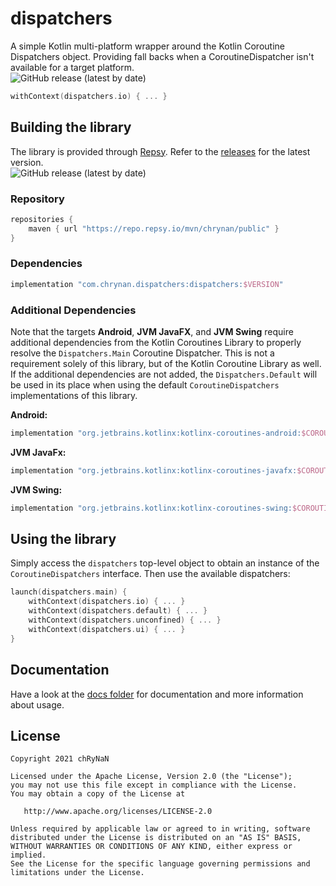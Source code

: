 # dispatchers

A simple Kotlin multi-platform wrapper around the Kotlin Coroutine Dispatchers object. Providing fall backs when a
CoroutineDispatcher isn't available for a target platform. <br/>
<img alt="GitHub release (latest by date)" src="https://img.shields.io/github/v/release/chrynan/dispatchers">

```kotlin
withContext(dispatchers.io) { ... }
```

## Building the library

The library is provided through [Repsy](https://repsy.io). Refer to
the [releases](https://github.com/chRyNaN/dispatchers/releases) for the latest version. <br/>
<img alt="GitHub release (latest by date)" src="https://img.shields.io/github/v/release/chrynan/dispatchers">

### Repository

```groovy
repositories {
    maven { url "https://repo.repsy.io/mvn/chrynan/public" }
}
```

### Dependencies

```groovy
implementation "com.chrynan.dispatchers:dispatchers:$VERSION"
```

### Additional Dependencies

Note that the targets **Android**, **JVM JavaFX**, and **JVM Swing** require additional dependencies from the Kotlin
Coroutines Library to properly resolve the `Dispatchers.Main` Coroutine Dispatcher. This is not a requirement solely of
this library, but of the Kotlin Coroutine Library as well. If the additional dependencies are not added,
the `Dispatchers.Default` will be used in its place when using the default `CoroutineDispatchers` implementations of
this library.

**Android:**

```groovy
implementation "org.jetbrains.kotlinx:kotlinx-coroutines-android:$COROUTINES_VERSION"
```

**JVM JavaFx:**

```groovy
implementation "org.jetbrains.kotlinx:kotlinx-coroutines-javafx:$COROUTINES_VERSION"
```

**JVM Swing:**

```groovy
implementation "org.jetbrains.kotlinx:kotlinx-coroutines-swing:$COROUTINES_VERSION"
```

## Using the library

Simply access the `dispatchers` top-level object to obtain an instance of the `CoroutineDispatchers` interface. Then use
the available dispatchers:

```kotlin
launch(dispatchers.main) {
    withContext(dispatchers.io) { ... }
    withContext(dispatchers.default) { ... }
    withContext(dispatchers.unconfined) { ... }
    withContext(dispatchers.ui) { ... }
}
```

## Documentation

Have a look at the [docs folder](docs) for documentation and more information about usage.

## License

```
Copyright 2021 chRyNaN

Licensed under the Apache License, Version 2.0 (the "License");
you may not use this file except in compliance with the License.
You may obtain a copy of the License at

   http://www.apache.org/licenses/LICENSE-2.0

Unless required by applicable law or agreed to in writing, software
distributed under the License is distributed on an "AS IS" BASIS,
WITHOUT WARRANTIES OR CONDITIONS OF ANY KIND, either express or implied.
See the License for the specific language governing permissions and
limitations under the License.
```
